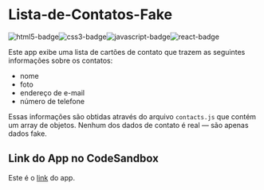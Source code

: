 # Lista-de-Contatos-Fake

<div style="display: flex; flex-direction: row;">
  <img alt="html5-badge" src="https://img.shields.io/badge/HTML5-E34F26?style=for-the-badge&logo=html5&logoColor=white">
  <img alt="css3-badge" src="https://img.shields.io/badge/CSS3-1572B6?style=for-the-badge&logo=css3&logoColor=white">
  <img alt="javascript-badge" src="https://img.shields.io/badge/JavaScript-323330?style=for-the-badge&logo=javascript&logoColor=F7DF1E">
  <img alt="react-badge" src="https://img.shields.io/badge/React-20232A?style=for-the-badge&logo=react&logoColor=61DAFB">
</div>

Este app exibe uma lista de cartões de contato que trazem as seguintes informações sobre os contatos:

-   nome
-   foto
-   endereço de e-mail
-   número de telefone

Essas informações são obtidas através do arquivo `contacts.js` que contém um array de objetos. Nenhum dos dados de contato é real — são apenas dados fake.


## Link do App no CodeSandbox

Este é o [link]([https://nwrqoi.csb.app/](https://v18zme.csb.app/)) do app.

